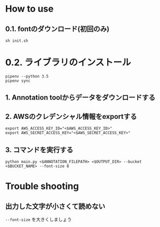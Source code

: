 # How to use

## 0.1. fontのダウンロード(初回のみ)

```
sh init.sh
```

# 0.2. ライブラリのインストール

```
pipenv --python 3.5
pipenv sync
```

## 1. Annotation toolからデータをダウンロードする

## 2. AWSのクレデンシャル情報をexportする

```
export AWS_ACCESS_KEY_ID="<$AWS_ACCESS_KEY_ID>"
export AWS_SECRET_ACCESS_KEY="<$AWS_SECRET_ACCESS_KEY>"
```

## 3. コマンドを実行する

```
python main.py <$ANNOTATION_FILEPATH> <$OUTPUT_DIR> --bucket <$BUCKET_NAME> --font-size 8
```


# Trouble shooting

## 出力した文字が小さくて読めない

`--font-size` を大きくしましょう

